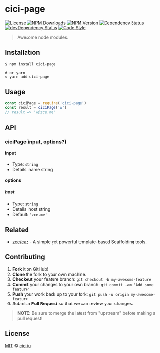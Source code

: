 # cici-page

[![License][license-img]][license-url]
[![NPM Downloads][downloads-img]][downloads-url]
[![NPM Version][version-img]][version-url]
[![Dependency Status][dependency-img]][dependency-url]
[![devDependency Status][devdependency-img]][devdependency-url]
[![Code Style][style-img]][style-url]

> Awesome node modules.

## Installation

```shell
$ npm install cici-page

# or yarn
$ yarn add cici-page
```

## Usage

<!-- TODO: Introduction of Usage -->

```javascript
const ciciPage = require('cici-page')
const result = ciciPage('w')
// result => 'w@zce.me'
```

## API

<!-- TODO: Introduction of API -->

### ciciPage(input, options?)

#### input

- Type: `string`
- Details: name string

#### options

##### host

- Type: `string`
- Details: host string
- Default: `'zce.me'`

## Related

- [zce/caz](https://github.com/zce/caz) - A simple yet powerful template-based Scaffolding tools.

## Contributing

1. **Fork** it on GitHub!
2. **Clone** the fork to your own machine.
3. **Checkout** your feature branch: `git checkout -b my-awesome-feature`
4. **Commit** your changes to your own branch: `git commit -am 'Add some feature'`
5. **Push** your work back up to your fork: `git push -u origin my-awesome-feature`
6. Submit a **Pull Request** so that we can review your changes.

> **NOTE**: Be sure to merge the latest from "upstream" before making a pull request!

## License

[MIT](LICENSE) &copy; [ciciliu](https://github.com/hiciciya)



[license-img]: https://img.shields.io/github/license/zce/cici-page
[license-url]: https://github.com/zce/cici-page/blob/master/LICENSE
[downloads-img]: https://img.shields.io/npm/dm/cici-page
[downloads-url]: https://npm.im/cici-page
[version-img]: https://img.shields.io/npm/v/cici-page
[version-url]: https://npm.im/cici-page
[dependency-img]: https://img.shields.io/david/zce/cici-page
[dependency-url]: https://david-dm.org/zce/cici-page
[devdependency-img]: https://img.shields.io/david/dev/zce/cici-page
[devdependency-url]: https://david-dm.org/zce/cici-page?type=dev
[style-img]: https://img.shields.io/badge/code_style-standard-brightgreen
[style-url]: https://standardjs.com
